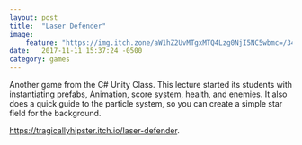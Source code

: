 ```yaml
---
layout: post
title:  "Laser Defender"
image:
    feature: "https://img.itch.zone/aW1hZ2UvMTgxMTQ4Lzg0NjI5NC5wbmc=/347x500/eOqtJE.png"
date:   2017-11-11 15:37:24 -0500
category: games
---
```

Another game from the C# Unity Class. This lecture started its students with instantiating prefabs, Animation, score system, health, and enemies. It also does a quick guide to the particle system, so you can create a simple star field for the background.

<a href="https://tragicallyhipster.itch.io/laser-defender" target="_blank">https://tragicallyhipster.itch.io/laser-defender</a>.